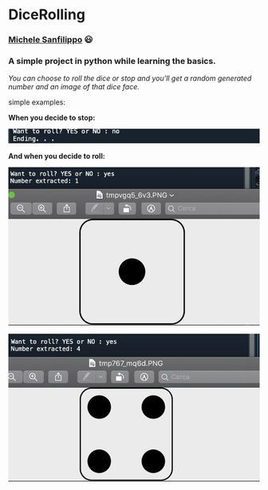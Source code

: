 # DiceRolling
### [Michele Sanfilippo](https://github.com/michelesanfilippo) :smiley:

### A simple project in python while learning the basics.


*You can choose to roll the dice or stop and you'll get a random generated number and an image of that dice face.*

simple examples:


**When you decide to stop:**

![stop](https://github.com/michelesanfilippo/DiceRolling/blob/master/screens/noimg.png)

**And when you decide to roll:**

![dice1](https://github.com/michelesanfilippo/DiceRolling/blob/master/screens/extract1.png)

![dice4](https://github.com/michelesanfilippo/DiceRolling/blob/master/screens/extract4.png)

